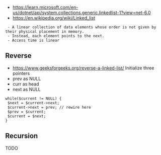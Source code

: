 - https://learn.microsoft.com/en-us/dotnet/api/system.collections.generic.linkedlist-1?view=net-6.0
- https://en.wikipedia.org/wiki/Linked_list
```
 - A linear collection of data elements whose order is not given by their physical placement in memory.
 - Instead, each element points to the next.
 - Access time is linear
```
## Reverse
- https://www.geeksforgeeks.org/reverse-a-linked-list/
Initialize three pointers
- prev as NULL
- curr as head
- next as NULL
```
while($current != NULL) {
 $next = $current->next;
 $current->next = prev; // rewire here
 $prev = $current;
 $current = $next;
}
```

## Recursion
TODO
